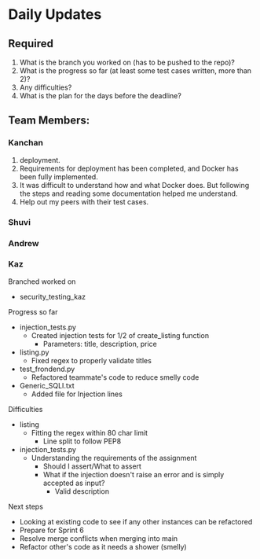 # Daily Updates

## Required

1. What is the branch you worked on (has to be pushed to the repo)?
2. What is the progress so far (at least some test cases written, more than 2)?
3. Any difficulties?
4. What is the plan for the days before the deadline?

## Team Members:
### Kanchan
1. deployment. 
2. Requirements for deployment has been completed, and Docker has been fully implemented.
3. It was difficult to understand how and what Docker does. But following the steps and reading some documentation helped me understand.
4. Help out my peers with their test cases. 

### Shuvi

### Andrew

### Kaz
Branched worked on
* security_testing_kaz

Progress so far
* injection_tests.py
  * Created injection tests for 1/2 of create_listing function
    * Parameters: title, description, price
* listing.py
  * Fixed regex to properly validate titles
* test_frondend.py
  * Refactored teammate's code to reduce smelly code
* Generic_SQLI.txt
  * Added file for Injection lines

Difficulties
* listing
  * Fitting the regex within 80 char limit
    * Line split to follow PEP8
* injection_tests.py
  * Understanding the requirements of the assignment
    * Should I assert/What to assert
    * What if the injection doesn't raise an error and is simply accepted as input?
      * Valid description

Next steps
* Looking at existing code to see if any other instances can be refactored
* Prepare for Sprint 6
* Resolve merge conflicts when merging into main
* Refactor other's code as it needs a shower (smelly)

